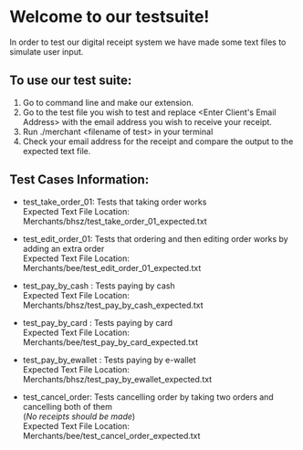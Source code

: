 # Welcome to our testsuite! 

In order to test our digital receipt system we have made some text files to simulate user input.

## To use our test suite:
1. Go to command line and make our extension.
2. Go to the test file you wish to test and replace <Enter Client's Email Address>
with the email address you wish to receive your receipt.
3. Run ./merchant \<filename of test\> in your terminal
4. Check your email address for the receipt and compare the output to the expected text file.

## Test Cases Information:

* test_take_order_01: Tests that taking order works\
Expected Text File Location: Merchants/bhsz/test_take_order_01_expected.txt

* test_edit_order_01: Tests that ordering and then editing order works by adding an extra order\
Expected Text File Location: Merchants/bee/test_edit_order_01_expected.txt

* test_pay_by_cash : Tests paying by cash\
Expected Text File Location: Merchants/bhsz/test_pay_by_cash_expected.txt

* test_pay_by_card : Tests paying by card\
Expected Text File Location: Merchants/bee/test_pay_by_card_expected.txt

* test_pay_by_ewallet : Tests paying by e-wallet\
Expected Text File Location: Merchants/bhsz/test_pay_by_ewallet_expected.txt

* test_cancel_order: Tests cancelling order by taking two orders and cancelling both of them\
(_No receipts should be made_)\
Expected Text File Location: Merchants/bee/test_cancel_order_expected.txt
